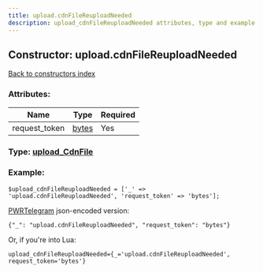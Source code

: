 ```yaml
---
title: upload.cdnFileReuploadNeeded
description: upload_cdnFileReuploadNeeded attributes, type and example
---
```

## Constructor: upload.cdnFileReuploadNeeded  
[Back to constructors index](index.md)



### Attributes:

| Name     |    Type       | Required |
|----------|---------------|----------|
|request\_token|[bytes](../types/bytes.md) | Yes|



### Type: [upload\_CdnFile](../types/upload_CdnFile.md)


### Example:

```
$upload_cdnFileReuploadNeeded = ['_' => 'upload.cdnFileReuploadNeeded', 'request_token' => 'bytes'];
```  

[PWRTelegram](https://pwrtelegram.xyz) json-encoded version:

```
{"_": "upload.cdnFileReuploadNeeded", "request_token": "bytes"}
```


Or, if you're into Lua:  


```
upload_cdnFileReuploadNeeded={_='upload.cdnFileReuploadNeeded', request_token='bytes'}

```


